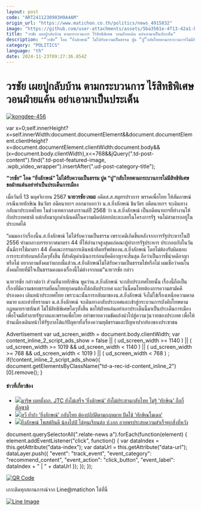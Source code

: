```yaml
---
layout: post
code: "ART2411230903H9A4AM"
origin_url: "https://www.matichon.co.th/politics/news_4915832"
image: "https://github.com/user-attachments/assets/5ba3561e-4f13-42a1-b2c1-4b8aa156e395"
title: "วรชัย เผยปูกลับบ้าน ตามกระบวนการ ไร้สิทธิพิเศษ วอนฝ่ายแค้น อย่าเอามาเป็นประเด็น"
description: "“วรชัย” โอด “ยิ่งลักษณ์” ไม่ได้รับความเป็นธรรม ปูด “ปู”กลับไทยตามกระบวนการไม่มีสิทธิพิเศษ ขอฝ่ายแค้นอย่าทำเป็นประเด็นการเมือง"
category: "POLITICS"
language: "th"
date: 2024-11-23T09:27:36.854Z
---
```


# วรชัย เผยปูกลับบ้าน ตามกระบวนการ ไร้สิทธิพิเศษ วอนฝ่ายแค้น อย่าเอามาเป็นประเด็น

[![](https://www.matichon.co.th/wp-content/uploads/2024/11/kongdee-456.jpg "kongdee-456")](https://www.matichon.co.th/wp-content/uploads/2024/11/kongdee-456.jpg)

var x=0;self.innerHeight?x=self.innerWidth:document.documentElement&&document.documentElement.clientHeight?x=document.documentElement.clientWidth:document.body&&(x=document.body.clientWidth),x<=768&&jQuery(".td-post-content").find(".td-post-featured-image, .wpb\_video\_wrapper").insertAfter(".ud-post-category-title");

**“วรชัย” โอด “ยิ่งลักษณ์” ไม่ได้รับความเป็นธรรม ปูด “ปู”กลับไทยตามกระบวนการไม่มีสิทธิพิเศษ ขอฝ่ายแค้นอย่าทำเป็นประเด็นการเมือง**

เมื่อวันที่ 13 พฤศจิกายน 2567 **นายวรชัย เหมะ** อดีตส.ส.สมุทรปราการ พรรคเพื่อไทย ให้สัมภาษณ์ กรณีนายทักษิณ ชินวัตร อดีตนายกฯ ออกมาบอกว่า น.ส.ยิ่งลักษณ์ ชินวัตร อดีตนายกฯ จะเดินทางกลับมาประเทศไทย ในช่วงเทศกาลสงกรานต์ปี 2568 ว่า น.ส.ยิ่งลักษณ์ เป็นอดีตนายกฯที่ทำงานให้กับประเทศชาติ แต่กลับมาถูกดำเนินคดีในความผิดปล่อยปละละเลยในโครงการรัฐ จนไม่สามารถอยู่ในประเทศได้

“ผมมองว่าเรื่องนี้น.ส.ยิ่งลักษณ์ ไม่ได้รับความเป็นธรรม เพราะคดีเกิดขึ้นหลังจากการรัฐประหารในปี 2556 ท่ามกลางบรรยากาศมาตรา 44 ที่ให้อำนาจสูงสุดแก่คณะผู้ทำการรัฐประหาร ประกอบกับในวันนั้นมีการใช้มาตรา 44 ตั้งคณะกรรมการเดินหน้ายึดทรัพย์ของน.ส.ยิ่งลักษณ์ โดยไม่ต้องรับผิดชอบการกระทำย้อนหลังใดๆทั้งสิ้น ที่สำคัญดำเนินการก่อนที่คดีอาญาจะสิ้นสุด ถือว่าเป็นการชี้นำคดีอาญาหรือไม่ อยากถามสังคมว่าแบบนี้แล้วน.ส.ยิ่งลักษณ์ไม่ได้รับความเป็นธรรมใช่หรือไม่ ผมเชื่อว่าคนในสังคมไทยที่มีใจเป็นธรรมคงมองเรื่องนี้ไม่ต่างจากผม”นายวรชัย กล่าว

นายวรชัย กล่าวต่อว่า ส่วนที่นายทักษิณ พูดว่าน.ส.ยิ่งลักษณ์ จะกลับประเทศไทยนั้น เรื่องนี้ถือเป็นเรื่องที่มีความชอบธรรมที่คนไทยทุกคนต้องได้กลับประเทศ และวันนี้คนไทยต้องการความสามัคคีปรองดอง เดินหน้าประเทศไทย เพราะฉะนั้นการกลับมาของน.ส.ยิ่งลักษณ์ จึงไม่ใช่เรื่องเหนือความคาดหมาย และเท่าที่ทราบมา น.ส.ยิ่งลักษณ์ จะเดินทางกลับประเทศและเข้าสู่กระบวนการบังคับโทษตามกฎหมายราชทัณฑ์ ไม่ใช้สิทธิพิเศษใดๆทั้งสิ้น ขอให้ฝ่ายแค้นอย่าเอาประเด็นนี้มาเป็นประเด็นการเมือง เพื่อโจมตีทำลายรัฐบาลและพรรคเพื่อไทย อย่าขยายความขัดแย้งนำไปสู่ความวุ่นวายของประเทศ เพื่อให้บ้านเมืองเดินหน้าให้รัฐบาลได้แก้ปัญหาทั้งเรื่องความยุติธรรมและปัญหาปากท้องของประชาชน

Advertisement var ud\_screen\_width = document.body.clientWidth; var content\_inline\_2\_script\_ads\_show = false || ( ud\_screen\_width >= 1140 ) || ( ud\_screen\_width >= 1019 && ud\_screen\_width < 1140 ) || ( ud\_screen\_width >= 768 && ud\_screen\_width < 1019 ) || ( ud\_screen\_width < 768 ) ; if(!content\_inline\_2\_script\_ads\_show){ document.getElementsByClassName("td-a-rec-id-content\_inline\_2")\[0\].remove(); }

#### ข่าวที่เกี่ยวข้อง

*   [![](https://www.matichon.co.th/wp-content/uploads/2024/11/มาริษ-2011.jpg)มาริษ เผยตั้งกก. JTC ยังไม่เสร็จ ‘ยิ่งลักษณ์’ ยังไม่ประสานกลับไทย ไม่รู้ ‘ทักษิณ’ ถือกี่สัญชาติ](https://www.matichon.co.th/politics/news_4909511)
*   [![](https://www.matichon.co.th/wp-content/uploads/2024/11/S__3137661.jpg)ทวี ย้ำถ้า ‘ยิ่งลักษณ์’ กลับไทย ต้องปฏิบัติตามกฎหมาย ปัดใช้ ‘ทักษิณโมเดล’](https://www.matichon.co.th/politics/news_4905849)
*   [![](https://www.matichon.co.th/wp-content/uploads/2024/11/466132400_1117301703098525_5162156044459386021_n2.jpg)ยิ่งลักษณ์ โพสต์ยินดี น้องไปป์ ได้ทุนเรียนต่อ ป.เอก อวยพรประสบความสำเร็จทุกสิ่งที่หวัง](https://www.matichon.co.th/politics/news_4891380)

document.querySelectorAll(".relate-news a").forEach(function(element) { element.addEventListener("click", function() { var dataIndex = this.getAttribute("data-index"); var dataUrl = this.getAttribute("data-url"); dataLayer.push({ "event": "track\_event", "event\_category": "recommend\_content", "event\_action": "click\_button", "event\_label": dataIndex + " | " + dataUrl }); }); });

[![QR Code](https://www.matichon.co.th/wp-content/uploads/2023/07/wob1371z.jpg)](https://lin.ee/ht0nDxX)

เกาะติดทุกสถานการณ์จาก Line@matichon ได้ที่นี่

[![Line Image](https://www.matichon.co.th/wp-content/uploads/2023/07/th.png)](https://lin.ee/ht0nDxX)